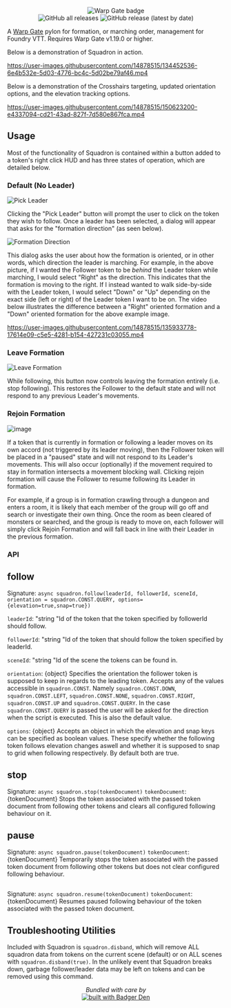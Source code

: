 <p align="center">
<img src="https://storage.googleapis.com/badgerwerks/branding/squadron-badge-sm.webp" title="Warp Gate badge"><br>
<img alt="GitHub all releases" src="https://img.shields.io/github/v/release/trioderegion/squadron?color=blue&label=release"> <img alt="GitHub release (latest by date)" src="https://img.shields.io/github/downloads/trioderegion/squadron/latest/module.zip?color=blue&label=downloads%20%28latest%29">
</p>

A [Warp Gate](https://github.com/trioderegion/warpgate) pylon for formation, or marching order, management for Foundry VTT. Requires Warp Gate v1.19.0 or higher.

Below is a demonstration of Squadron in action.

https://user-images.githubusercontent.com/14878515/134452536-6e4b532e-5d03-4776-bc4c-5d02be79af46.mp4

Below is a demonstration of the Crosshairs targeting, updated orientation options, and the elevation tracking options.


https://user-images.githubusercontent.com/14878515/150623200-e4337094-cd21-43ad-827f-7d580e867fca.mp4

## Usage

Most of the functionality of Squadron is contained within a button added to a token's right click HUD and has three states of operation, which are detailed below.

### Default (No Leader)

![Pick Leader](https://user-images.githubusercontent.com/14878515/135930777-0ece6f75-026b-4f1b-a456-9e01d6d3d128.png)

Clicking the "Pick Leader" button will prompt the user to click on the token they wish to follow. Once a leader has been selected, a dialog will appear that asks for the "formation direction" (as seen below).

![Formation Direction](https://user-images.githubusercontent.com/14878515/135930980-6cde420d-69d5-4fda-a475-ee3e4efa0952.png)

This dialog asks the user about how the formation is oriented, or in other words, which direction the leader is marching. For example, in the above picture, if I wanted the Follower token to be _behind_ the Leader token while marching, I would select "Right" as the direction. This indicates that the formation is moving to the right. If I instead wanted to walk side-by-side with the Leader token, I would select "Down" or "Up" depending on the exact side (left or right) of the Leader token I want to be on.  The video below illustrates the difference between a "Right" oriented formation and a "Down" oriented formation for the above example image.

https://user-images.githubusercontent.com/14878515/135933778-17614e09-c5e5-4281-b154-427231c03055.mp4

### Leave Formation

![Leave Formation](https://user-images.githubusercontent.com/14878515/135933856-401660ed-6da7-4a8f-821c-8cebd4660a16.png)

While following, this button now controls leaving the formation entirely (i.e. stop following). This restores the Follower to the default state and will not respond to any previous Leader's movements.

### Rejoin Formation

![image](https://user-images.githubusercontent.com/14878515/135933982-1b958073-cf23-485c-8416-a670eb731a90.png)

If a token that is currently in formation or following a leader moves on its own accord (not triggered by its leader moving), then the Follower token will be placed in a "paused" state and will not respond to its Leader's movements. This will also occur (optionally) if the movement required to stay in formation intersects a movement blocking wall. Clicking rejoin formation will cause the Follower to resume following its Leader in formation.

For example, if a group is in formation crawling through a dungeon and enters a room, it is likely that each member of the group will go off and search or investigate their own thing. Once the room as been cleared of monsters or searched, and the group is ready to move on, each follower will simply click Rejoin Formation and will fall back in line with their Leader in the previous formation.

### API

## follow

Signature: ```async squadron.follow(leaderId, followerId, sceneId, orientation = squadron.CONST.QUERY, options={elevation=true,snap=true})```

  ```leaderId```: "string "Id of the token that the token specified by followerId should follow.
  
  ```followerId```: "string "Id of the token that should follow the token specified by leaderId.
  
  ```sceneId```: "string "Id of the scene the tokens can be found in.
  
  ```orientation```: {object} Specifies the orientation the follower token is supposed to keep in regards to the leading token. Accepts any of the values accessible in ```squadron.CONST```. Namely ```squadron.CONST.DOWN```, ```squadron.CONST.LEFT```, ```squadron.CONST.NONE```, ```squadron.CONST.RIGHT```, ```squadron.CONST.UP``` and ```squadron.CONST.QUERY```. In the case ```squadron.CONST.QUERY``` is passed the user will be asked for the direction when the script is executed. This is also the default value.
  
  ```options```: {object} Accepts an object in which the elevation and snap keys can be specified as boolean values. These specify whether the following token follows elevation changes aswell and whether it is supposed to snap to grid when following respectively. By default both are true.

## stop
Signature: ```async squadron.stop(tokenDocument)```
  ```tokenDocument```: {tokenDocument} Stops the token associated with the passed token document from following other tokens and clears all configured following behaviour on it.
  
## pause
Signature: ```async squadron.pause(tokenDocument)```
  ```tokenDocument```: {tokenDocument} Temporarily stops the token associated with the passed token document from following other tokens but does not clear configured following behaviour.
  
##
Signature: `async squadron.resume(tokenDocument)`
```tokenDocument```: {tokenDocument} Resumes paused following behaviour of the token associated with the passed token document.

## Troubleshooting Utilities

Included with Squadron is `squadron.disband`, which will remove ALL squadron data from tokens on the current scene (default) or on ALL scenes with `squadron.disband(true)`. In the unlikely event that Squadron breaks down, garbage follower/leader data may be left on tokens and can be removed using this command.

<p align="center">
<em>Bundled with care by</em>
<br>
<a href="https://www.npmjs.com/package/rollup-config-badger-den">
<img alt="built with Badger Den" src="https://storage.googleapis.com/badgerwerks/branding/badger-den-badge-sm.webp">
</a>
</p>

